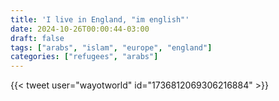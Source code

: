 ```yaml
---
title: 'I live in England, "im english"'
date: 2024-10-26T00:00:44-03:00
draft: false
tags: ["arabs", "islam", "europe", "england"]
categories: ["refugees", "arabs"]
---
```


{{< tweet user="wayotworld" id="1736812069306216884" >}}
